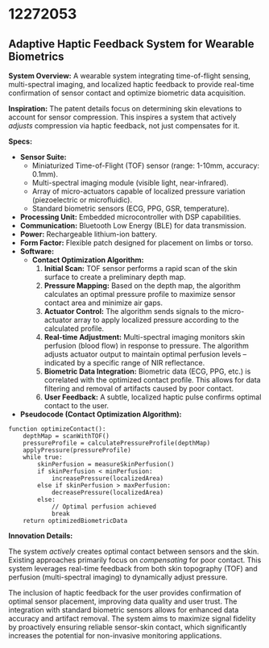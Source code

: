 # 12272053

## Adaptive Haptic Feedback System for Wearable Biometrics

**System Overview:** A wearable system integrating time-of-flight sensing, multi-spectral imaging, and localized haptic feedback to provide real-time confirmation of sensor contact and optimize biometric data acquisition.

**Inspiration:** The patent details focus on determining skin elevations to account for sensor compression. This inspires a system that actively *adjusts* compression via haptic feedback, not just compensates for it. 

**Specs:**

*   **Sensor Suite:**
    *   Miniaturized Time-of-Flight (TOF) sensor (range: 1-10mm, accuracy: 0.1mm).
    *   Multi-spectral imaging module (visible light, near-infrared).
    *   Array of micro-actuators capable of localized pressure variation (piezoelectric or microfluidic).
    *   Standard biometric sensors (ECG, PPG, GSR, temperature).
*   **Processing Unit:** Embedded microcontroller with DSP capabilities.
*   **Communication:** Bluetooth Low Energy (BLE) for data transmission.
*   **Power:** Rechargeable lithium-ion battery.
*   **Form Factor:** Flexible patch designed for placement on limbs or torso.
*   **Software:**
    *   **Contact Optimization Algorithm:**
        1.  **Initial Scan:** TOF sensor performs a rapid scan of the skin surface to create a preliminary depth map.
        2.  **Pressure Mapping:** Based on the depth map, the algorithm calculates an optimal pressure profile to maximize sensor contact area and minimize air gaps.
        3.  **Actuator Control:** The algorithm sends signals to the micro-actuator array to apply localized pressure according to the calculated profile.
        4.  **Real-time Adjustment:** Multi-spectral imaging monitors skin perfusion (blood flow) in response to pressure. The algorithm adjusts actuator output to maintain optimal perfusion levels – indicated by a specific range of NIR reflectance.
        5.  **Biometric Data Integration:**  Biometric data (ECG, PPG, etc.) is correlated with the optimized contact profile. This allows for data filtering and removal of artifacts caused by poor contact.
        6.  **User Feedback:**  A subtle, localized haptic pulse confirms optimal contact to the user.
*   **Pseudocode (Contact Optimization Algorithm):**

```
function optimizeContact():
    depthMap = scanWithTOF()
    pressureProfile = calculatePressureProfile(depthMap)
    applyPressure(pressureProfile)
    while true:
        skinPerfusion = measureSkinPerfusion()
        if skinPerfusion < minPerfusion:
            increasePressure(localizedArea)
        else if skinPerfusion > maxPerfusion:
            decreasePressure(localizedArea)
        else:
            // Optimal perfusion achieved
            break
    return optimizedBiometricData
```

**Innovation Details:**

The system *actively* creates optimal contact between sensors and the skin. Existing approaches primarily focus on *compensating* for poor contact. This system leverages real-time feedback from both skin topography (TOF) and perfusion (multi-spectral imaging) to dynamically adjust pressure.

The inclusion of haptic feedback for the user provides confirmation of optimal sensor placement, improving data quality and user trust. The integration with standard biometric sensors allows for enhanced data accuracy and artifact removal.  The system aims to maximize signal fidelity by proactively ensuring reliable sensor-skin contact, which significantly increases the potential for non-invasive monitoring applications.